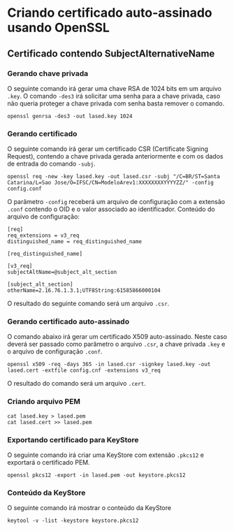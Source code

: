 # Criando certificado auto-assinado usando OpenSSL

## Certificado contendo SubjectAlternativeName

### Gerando chave privada 

O seguinte comando irá gerar uma chave RSA de 1024 bits em um arquivo `.key`.
O comando `-des3` irá solicitar uma senha para a chave privada, caso não queria proteger a chave privada com senha basta remover o comando.


`openssl genrsa -des3 -out lased.key 1024`

### Gerando certificado
O seguinte comando irá gerar um certificado CSR (Certificate Signing Request), contendo a chave privada gerada anteriormente e com os dados de entrada do comando `-subj`.

```
openssl req -new -key lased.key -out lased.csr -subj "/C=BR/ST=Santa Catarina/L=Sao Jose/O=IFSC/CN=ModeloArev1:XXXXXXXXYYYYZZ/" -config config.conf
```

O parâmetro `-config` receberá um arquivo de configuração com a extensão `.conf` contendo o OID e o valor associado ao identificador.
Conteúdo do arquivo de configuração:

```
[req]
req_extensions = v3_req
distinguished_name = req_distinguished_name

[req_distinguished_name]

[v3_req]
subjectAltName=@subject_alt_section

[subject_alt_section]
otherName=2.16.76.1.3.1;UTF8String:61585866000104
```
O resultado do seguinte comando será um arquivo `.csr`.

### Gerando certificado auto-assinado

O comando abaixo irá gerar um certificado X509 auto-assinado. Neste caso deverá ser passado como parâmetro o arquivo `.csr`, a chave privada `.key` e o arquivo de configuração `.conf`.

```
openssl x509 -req -days 365 -in lased.csr -signkey lased.key -out lased.cert -extfile config.cnf -extensions v3_req
```
O resultado do comando será um arquivo `.cert`.

### Criando arquivo PEM

```
cat lased.key > lased.pem
cat lased.cert >> lased.pem
```

### Exportando certificado para KeyStore
O seguinte comando irá criar uma KeyStore com extensão `.pkcs12` e exportará o certificado PEM.

`openssl pkcs12 -export -in lased.pem -out keystore.pkcs12`

### Conteúdo da KeyStore

O seguinte comando irá mostrar o conteúdo da KeyStore

`keytool -v -list -keystore keystore.pkcs12`

